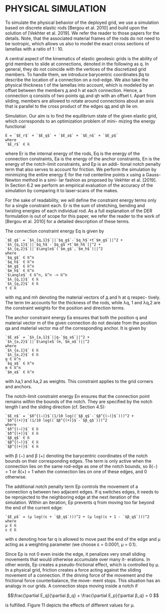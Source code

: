 # PHYSICAL SIMULATION
To simulate the physical behavior of the deployed grid, we use a simulation based on discrete elastic rods [Bergou et al. 2010] and build upon the solution of [Vekhter et al. 2019]. We refer the reader to those papers for the details. Note, that the associated material frames of the rods do not need to be isotropic, which allows us also to model the exact cross sections of lamellas with a ratio of 1 : 10.

A central aspect of the kinematics of elastic geodesic grids is the ability of grid members to slide at connections, denoted in the following as q. In general, they do not coincide with the vertices of the discretized grid members. To handle them, we introduce barycentric coordinates βq to describe the location of a connection on a rod-edge. We also take the physical thickness t of the lamellas into account, which is modeled by an offset between the members д and h at each connection. Hence, a connection q consists of two points qд and qh with an offset t. Apart from sliding, members are allowed to rotate around connections about an axis that is parallel to the cross product of the edges qд and qh lie on.

Simulation. Our aim is to find the equilibrium state of the given elastic grid, which corresponds to an optimization problem of mini- mizing the energy functional

``` iheartla(first)
E = `$E_r$` + `$E_q$` + `$E_a$` + `$E_n$` + `$E_p$`
where
`$E_r$` ∈ ℝ
```
where Er is the internal energy of the rods, Eq is the energy of the connection constraints, Ea is the energy of the anchor constraints, En is the energy of the notch-limit constraints, and Ep is an addi- tional notch penalty term that also serves to account for friction. We perform the simulation by minimizing the entire energy E for the rod centerline points x using a Gauss-Newton method in a simi- lar fashion as proposed by Vekhter et al. [2019]. In Section 6.2 we perform an empirical evaluation of the accuracy of the simulation by comparing it to laser-scans of the makes.

For the sake of readability, we will define the constraint energy terms only for a single constraint each. Er is the sum of stretching, bending and twisting energies of each individual rod. As a full explanation of the DER formulation is out of scope for this paper, we refer the reader to the work of [Bergou et al. 2010] for a detailed description of these terms.

The connection constraint energy Eq is given by
``` iheartla(first)
`$E_q$` = `$λ_{q,1}$`||`$q_g$`-`$q_h$`+t`$m_g$`||^2 + `$λ_{q,1}$`||`$q_h$`-`$q_g$`+t`$m_h$`||^2 + `$λ_{q,2}$`||`$\angle$`(`$m_g$`,`$m_h$`)||^2 
where
`$q_g$` ∈ ℝ^n
`$q_h$` ∈ ℝ^n
`$m_g$` ∈ ℝ^n 
`$m_h$` ∈ ℝ^n 
`$\angle$` ∈ ℝ^n, ℝ^n -> ℝ^n
`$λ_{q,1}$` ∈ ℝ
`$λ_{q,2}$` ∈ ℝ
t ∈ ℝ
```
with mд and mh denoting the material vectors of д and h at q respec- tively. The term tm accounts for the thickness of the rods, while λq, 1 and λq,2 are the constraint weights for the position and direction terms.

The anchor constraint energy Ea ensures that both the position q and material vector m of the given connection do not deviate from the position qa and material vector ma of the corresponding anchor. It is given by

``` iheartla(first)
`$E_a$` = `$λ_{a,1}$`||q-`$q_a$`||^2 + `$λ_{a,2}$`||`$\angle$`(m,`$m_a$`)||^2 
where
`$λ_{a,1}$` ∈ ℝ
`$λ_{a,2}$` ∈ ℝ
q ∈ ℝ^n 
`$q_a$` ∈ ℝ^n 
m ∈ ℝ^n 
`$m_a$` ∈ ℝ^n 
```

with λa,1 and λa,2 as weights. This constraint applies to the grid corners and anchors.


The notch-limit constraint energy En ensures that the connection point remains within the bounds of the notch. They are specified by the notch length l and the sliding direction (cf. Section 4.5):

``` iheartla(first)
`$E_n$` = `$δ^{(−)}$`(1/10 log((`$β_q$`-`$β^{(−)}$`)))^2 + `$δ^{(+)}$`(1/10 log((`$β^{(+)}$`-`$β_q$`)))^2
where
`$δ^{(−)}$` ∈ ℝ
`$δ^{(+)}$` ∈ ℝ
`$β_q$` ∈ ℝ
`$β^{(−)}$` ∈ ℝ
`$β^{(+)}$` ∈ ℝ
```


with β (−) and β (+) denoting the barycentric coordinates of the notch bounds on their corresponding edges. The term is only active when the connection lies on the same rod-edge as one of the notch bounds, so δ(−) = 1 or δ(+) = 1 when the connection lies on one of these edges, and 0 otherwise.

The additional notch penalty term Ep controls the movement of a connection q between two adjacent edges. If q switches edges, it needs to be reprojected to the neighboring edge at the next iteration of the simulation. Within an iteration, Ep prevents q from moving too far beyond the end of the current edge:

``` iheartla(first)
`$E_p$` = (μ log((ε + `$β_q$`)))^2 + (μ log((ε + 1 - `$β_q$`)))^2
where
μ ∈ ℝ
ε ∈ ℝ
```
with ε denoting how far q is allowed to move past the end of the edge and μ acting as a weighting parameter (we choose ε = 0.0001, μ = 0.1).

Since Ep is not 0 even inside the edge, it penalizes very small sliding movements that would otherwise accumulate over many it- erations. In other words, Ep creates a pseudo-frictional effect, which is controlled by μ. In a physical grid, friction creates a force acting against the sliding movement of a connection. If the driving force of the movement and the frictional force counterbalance, the move- ment stops. This situation has an analogy in our grids. A connection stops moving inside a notch if

$$\frac{\partial E_q}{\partial β_q} + \frac{\partial E_p}{\partial β_q} = 0 $$

is fulfilled. Figure 11 depicts the effects of different values for μ.








